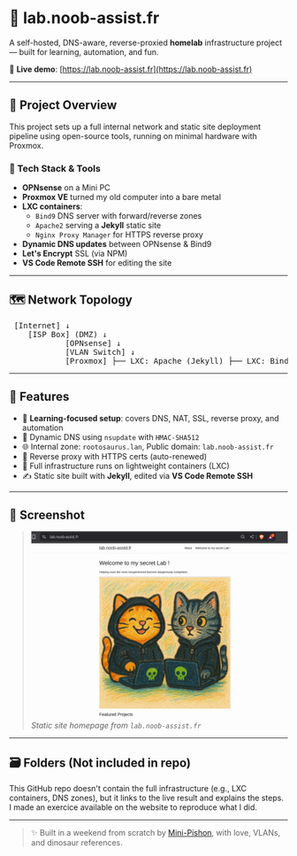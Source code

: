 # 🦖 lab.noob-assist.fr

A self-hosted, DNS-aware, reverse-proxied **homelab** infrastructure project — built for learning, automation, and fun.

🔗 **Live demo**: [https://lab.noob-assist.fr](https://lab.noob-assist.fr)

---

## 🧪 Project Overview

This project sets up a full internal network and static site deployment pipeline using open-source tools, running on minimal hardware with Proxmox.

### 🔧 Tech Stack & Tools

- **OPNsense** on a Mini PC
- **Proxmox VE** turned my old computer into a bare metal
- **LXC containers**:
  - `Bind9` DNS server with forward/reverse zones
  - `Apache2` serving a **Jekyll** static site
  - `Nginx Proxy Manager` for HTTPS reverse proxy
- **Dynamic DNS updates** between OPNsense & Bind9
- **Let's Encrypt** SSL (via NPM)
- **VS Code Remote SSH** for editing the site

---

## 🗺️ Network Topology

<pre> [Internet] ↓ 
    [ISP Box] (DMZ) ↓ 
            [OPNsense] ↓ 
            [VLAN Switch] ↓    
            [Proxmox] ├── LXC: Apache (Jekyll) ├── LXC: Bind9 DNS └── LXC: Nginx Proxy Manager </pre>

---

## 🧩 Features

- 🧠 **Learning-focused setup**: covers DNS, NAT, SSL, reverse proxy, and automation
- 🧷 Dynamic DNS using `nsupdate` with `HMAC-SHA512`
- 🌐 Internal zone: `rootosaurus.lan`, Public domain: `lab.noob-assist.fr`
- 🔐 Reverse proxy with HTTPS certs (auto-renewed)
- 💾 Full infrastructure runs on lightweight containers (LXC)
- ✍️ Static site built with **Jekyll**, edited via **VS Code Remote SSH**

---

## 📸 Screenshot

> ![Preview](image.png) 
> *Static site homepage from `lab.noob-assist.fr`*

---

## 🗃️ Folders (Not included in repo)

This GitHub repo doesn't contain the full infrastructure (e.g., LXC containers, DNS zones), but it links to the live result and explains the steps.
I made an exercice available on the website to reproduce what I did. 

---

> ✨ Built in a weekend from scratch by [Mini-Pishon](https://github.com/Mini-Pishon), with love, VLANs, and dinosaur references.